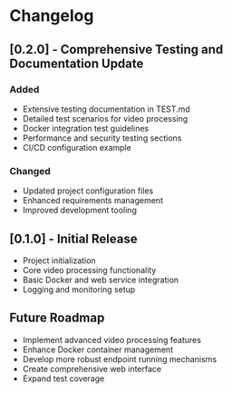 # Changelog

## [0.2.0] - Comprehensive Testing and Documentation Update
### Added
- Extensive testing documentation in TEST.md
- Detailed test scenarios for video processing
- Docker integration test guidelines
- Performance and security testing sections
- CI/CD configuration example

### Changed
- Updated project configuration files
- Enhanced requirements management
- Improved development tooling

## [0.1.0] - Initial Release
- Project initialization
- Core video processing functionality
- Basic Docker and web service integration
- Logging and monitoring setup

## Future Roadmap
- Implement advanced video processing features
- Enhance Docker container management
- Develop more robust endpoint running mechanisms
- Create comprehensive web interface
- Expand test coverage

